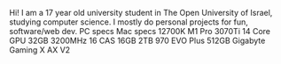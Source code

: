 Hi! I am a 17 year old university student in The Open University of Israel, studying computer science. I mostly do personal projects for fun, software/web dev.
PC specs                    Mac specs
12700K                      M1 Pro
3070Ti                      14 Core GPU
32GB 3200MHz 16 CAS         16GB
2TB 970 EVO Plus            512GB
Gigabyte Gaming X AX V2
